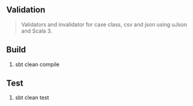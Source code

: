 Validation
----------
>Validators and invalidator for case class, csv and json using uJson and Scala 3.

Build
-----
1. sbt clean compile

Test
----
1. sbt clean test